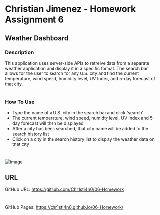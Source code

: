 # Christian Jimenez - Homework Assignment 6

## Weather Dashboard

### Description
This application uses server-side APIs to retreive data from a separate weather application and display it in a specific format. The search bar allows for the user to search for any U.S. city and find the current temperature, wind speed, humidity level, UV Index, and 5-day forecast of that city. 

#

### How To Use
- Type the name of a U.S. city in the search bar and click 'search'
- The current temperature, wind speed, humidty level, UV Index and 5-day forecast will then be displayed
- After a city has been searched, that city name will be added to the search history list
- Click on a city in the search history list to display the weather data on that city

#
![image](https://user-images.githubusercontent.com/92955084/147171593-44037b70-5afa-48a4-9d58-128b8480f683.png)


## URL
GitHub URL: https://github.com/Chr1sti4n0/06-Homework
#
GitHub Pages: https://chr1sti4n0.github.io/06-Homework/